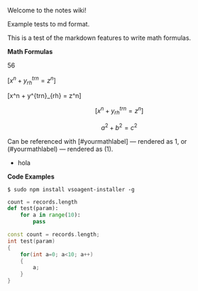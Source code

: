Welcome to the notes wiki!

Example tests to md format.

This is a test of the markdown features to write math formulas.

**Math Formulas**

$56$

$[x^n + y^{trn}_{rh} = z^n]$

\[x^n + y^{trn}_{rh} = z^n\]

$$[x^n + y^{trn}_{rh} = z^n]$$

``` math #yourmathlabel
a^2 + b^2 = c^2
```
Can be referenced with [#yourmathlabel] — rendered as 1, or (#yourmathlabel) — rendered as (1).

- hola

**Code Examples**

```
$ sudo npm install vsoagent-installer -g  
```

``` python
count = records.length
def test(param):
    for a in range(10):
        pass
```

``` cpp
const count = records.length;
int test(param)
{
    for(int a=0; a<10; a++)
    {
        a;
    }
}   
```
